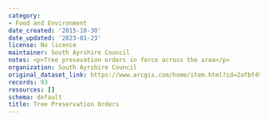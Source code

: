```yaml
---
category:
- Food and Environment
date_created: '2015-10-30'
date_updated: '2023-01-23'
license: No licence
maintainer: South Ayrshire Council
notes: <p>Tree presevation orders in force across the area</p>
organization: South Ayrshire Council
original_dataset_link: https://www.arcgis.com/home/item.html?id=2afbf49fd8514e8aa67fa6a6eceeaf86
records: 93
resources: []
schema: default
title: Tree Preservation Orders
---
```

